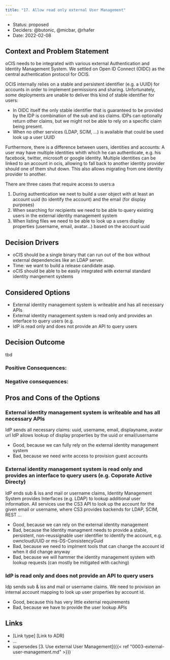 ```yaml
---
title: "17. Allow read only external User Management"
---
```


* Status: proposed
* Deciders: @butonic, @micbar, @rhafer
* Date: 2022-02-08

## Context and Problem Statement

oCIS needs to be integrated with various external Authentication and Identity Management System. We
settled on Open ID Connect (OIDC) as the central authentication protocol for OCIS.

OCIS internally relies on a stable and persistent identifier (e.g. a UUID) for accounts in order to
implement permissions and sharing. Unfortunately, some deployments are unable to deliver this kind
of stable identifier for users:

- In OIDC itself the only stable identifier that is guaranteed to be provided by the IDP is
  combination of the sub and iss claims. IDPs can optionally return other claims, but we might not
  be able to rely on a specific claim being present.
- When no other services (LDAP, SCIM, ...) is available that could be used look up a user UUID

Furthermore, there is a difference between users, identities and accounts: A user may have multiple
identities whith which he can authenticate, e.g. his facebook, twitter, microsoft or google
identity. Multiple identities can be linked to an account in ocis, allowing to fall back to another
identity provider should one of them shut down. This also allows migrating from one identity
provider to another.

There are three cases that require access to users:a

1. During authentication we neet to build a user object with at least an account uuid (to identify
   the account) and the email (for display purposes)
2. When searching for recipients we need to be able to query existing users in the external identity
   management system
3. When listing files we need to be able to look up a users display properties (username, email,
   avatar...) based on the account uuid

## Decision Drivers

* oCIS should be a single binary that can run out of the box without external dependencies like an
  LDAP server.
* Time: we want to build a release candidate asap.
* oCIS should be able to be easily integrated with external standard identity mangement systems

## Considered Options

* External identity management system is writeable and has all necessary APIs
* External identity management system is read only and provides an interface to query users (e.g. 
* IdP is read only and does not provide an API to query users

## Decision Outcome

tbd

### Positive Consequences: <!-- optional -->


### Negative consequences: <!-- optional -->


## Pros and Cons of the Options <!-- optional -->

### External identity management system is writeable and has all necessary APIs

IdP sends all necessary claims: uuid, username, email, displayname, avatar url IdP allows lookup of
display properties by the uuid or email/username

* Good, because we can fully rely on the external identity management system
* Bad, because we need write access to provision guest accounts

### External identity management system is read only and provides an interface to query users (e.g. Coporate Active Directy)

IdP ends sub & iss and mail or username claims, Identity Management System provides Interfaces (e.g.
LDAP) to lookup additional user information. All services use the CS3 API to look up the account for
the given email or username, where CS3 provides backends for LDAP, SCIM, REST ...

* Good, because we can rely on the external identity management
* Bad, because the Identity managment needs to provide a stable, persistent, non-reussignable user
  identifier to identify the account, e.g. owncloudUUID or ms-DS-ConsistencyGuid
* Bad, because we need to implment tools that can change the account id when it did change anyway
* Bad, because we will hammer the identity management system with lookup requests (can mostly be
  mitigated with caching)

### IdP is read only and does not provide an API to query users

Idp sends sub & iss and mail or username claims. We need to provision an internal account mapping to
look up user properties by account id.

* Good, because this has very little external requirements
* Bad, because we have to provide the user lookup APIs

## Links <!-- optional -->

* [Link type] [Link to ADR] <!-- example: Refined by [ADR-0005](0005-example.md) -->
* … <!-- numbers of links can vary -->
* supersedes [3. Use external User Management]({{< ref "0003-external-user-management.md" >}})
